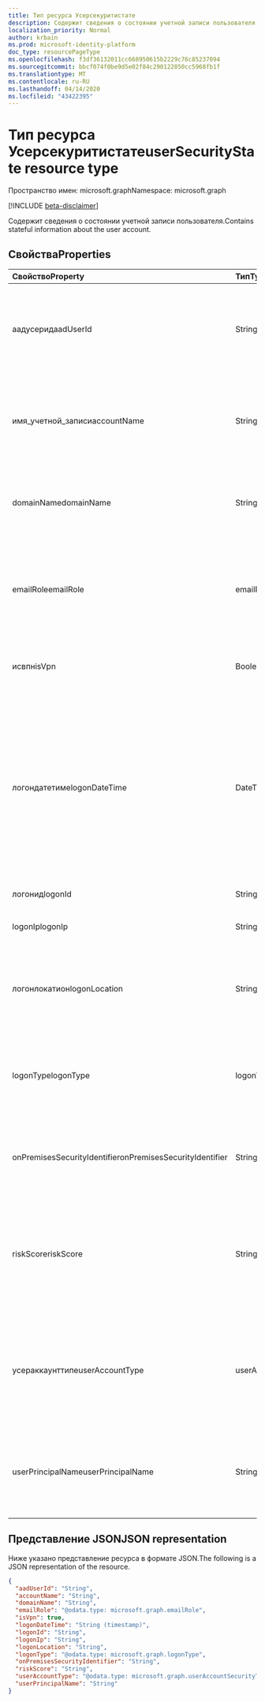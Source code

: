 ```yaml
---
title: Тип ресурса Усерсекуритистате
description: Содержит сведения о состоянии учетной записи пользователя.
localization_priority: Normal
author: krbain
ms.prod: microsoft-identity-platform
doc_type: resourcePageType
ms.openlocfilehash: f3df36132011cc668950615b2229c76c85237094
ms.sourcegitcommit: bbcf074f0be9d5e02f84c290122850cc5968fb1f
ms.translationtype: MT
ms.contentlocale: ru-RU
ms.lasthandoff: 04/14/2020
ms.locfileid: "43422395"
---
```

# <a name="usersecuritystate-resource-type"></a><span data-ttu-id="19865-103">Тип ресурса Усерсекуритистате</span><span class="sxs-lookup"><span data-stu-id="19865-103">userSecurityState resource type</span></span>

<span data-ttu-id="19865-104">Пространство имен: microsoft.graph</span><span class="sxs-lookup"><span data-stu-id="19865-104">Namespace: microsoft.graph</span></span>

 [!INCLUDE [beta-disclaimer](../../includes/beta-disclaimer.md)]

<span data-ttu-id="19865-105">Содержит сведения о состоянии учетной записи пользователя.</span><span class="sxs-lookup"><span data-stu-id="19865-105">Contains stateful information about the user account.</span></span>

## <a name="properties"></a><span data-ttu-id="19865-106">Свойства</span><span class="sxs-lookup"><span data-stu-id="19865-106">Properties</span></span>

| <span data-ttu-id="19865-107">Свойство</span><span class="sxs-lookup"><span data-stu-id="19865-107">Property</span></span>   | <span data-ttu-id="19865-108">Тип</span><span class="sxs-lookup"><span data-stu-id="19865-108">Type</span></span> |<span data-ttu-id="19865-109">Описание</span><span class="sxs-lookup"><span data-stu-id="19865-109">Description</span></span>|
|:---------------|:--------|:----------|
|<span data-ttu-id="19865-110">аадусерид</span><span class="sxs-lookup"><span data-stu-id="19865-110">aadUserId</span></span>|<span data-ttu-id="19865-111">String</span><span class="sxs-lookup"><span data-stu-id="19865-111">String</span></span>|<span data-ttu-id="19865-112">Идентификатор объекта пользователя AAD (GUID) — представляет объект пользователя физической или многопользовательской учетной записи.</span><span class="sxs-lookup"><span data-stu-id="19865-112">AAD User object identifier (GUID) - represents the physical/multi-account user entity.</span></span>|
|<span data-ttu-id="19865-113">имя_учетной_записи</span><span class="sxs-lookup"><span data-stu-id="19865-113">accountName</span></span>|<span data-ttu-id="19865-114">String</span><span class="sxs-lookup"><span data-stu-id="19865-114">String</span></span>|<span data-ttu-id="19865-115">Имя учетной записи пользователя (без домена Active Directory или DNS-домена) (также называется `mailNickName`).</span><span class="sxs-lookup"><span data-stu-id="19865-115">Account name of user account (without Active Directory domain or DNS domain) - (also called `mailNickName`).</span></span>|
|<span data-ttu-id="19865-116">domainName</span><span class="sxs-lookup"><span data-stu-id="19865-116">domainName</span></span>|<span data-ttu-id="19865-117">String</span><span class="sxs-lookup"><span data-stu-id="19865-117">String</span></span>|<span data-ttu-id="19865-118">NetBIOS/Active Directory учетной записи пользователя (то есть формат домен \ пользователь).</span><span class="sxs-lookup"><span data-stu-id="19865-118">NetBIOS/Active Directory domain of user account (that is, domain\account format).</span></span>|
|<span data-ttu-id="19865-119">emailRole</span><span class="sxs-lookup"><span data-stu-id="19865-119">emailRole</span></span>|<span data-ttu-id="19865-120">emailRole</span><span class="sxs-lookup"><span data-stu-id="19865-120">emailRole</span></span>|<span data-ttu-id="19865-121">Для оповещений, связанных с электронной почтой: "роль" — Электронная почта учетной записи пользователя.</span><span class="sxs-lookup"><span data-stu-id="19865-121">For email-related alerts - user account's email 'role'.</span></span> <span data-ttu-id="19865-122">Возможные значения: `unknown`, `sender`, `recipient`.</span><span class="sxs-lookup"><span data-stu-id="19865-122">Possible values are: `unknown`, `sender`, `recipient`.</span></span>|
|<span data-ttu-id="19865-123">исвпн</span><span class="sxs-lookup"><span data-stu-id="19865-123">isVpn</span></span>|<span data-ttu-id="19865-124">Boolean</span><span class="sxs-lookup"><span data-stu-id="19865-124">Boolean</span></span>|<span data-ttu-id="19865-125">Указывает, вошел ли пользователь в систему через VPN.</span><span class="sxs-lookup"><span data-stu-id="19865-125">Indicates whether the user logged on through a VPN.</span></span>|
|<span data-ttu-id="19865-126">логондатетиме</span><span class="sxs-lookup"><span data-stu-id="19865-126">logonDateTime</span></span>|<span data-ttu-id="19865-127">DateTimeOffset</span><span class="sxs-lookup"><span data-stu-id="19865-127">DateTimeOffset</span></span>|<span data-ttu-id="19865-128">Время возникновения входа.</span><span class="sxs-lookup"><span data-stu-id="19865-128">Time at which the sign-in occurred.</span></span> <span data-ttu-id="19865-129">Тип Timestamp представляет сведения о времени и дате с использованием формата ISO 8601 (всегда применяется формат UTC).</span><span class="sxs-lookup"><span data-stu-id="19865-129">The Timestamp type represents date and time information using ISO 8601 format and is always in UTC time.</span></span> <span data-ttu-id="19865-130">Например, значение полуночи 1 января 2014 г. в формате UTC выглядит так: `'2014-01-01T00:00:00Z'`.</span><span class="sxs-lookup"><span data-stu-id="19865-130">For example, midnight UTC on Jan 1, 2014 would look like this: `'2014-01-01T00:00:00Z'`.</span></span>|
|<span data-ttu-id="19865-131">логонид</span><span class="sxs-lookup"><span data-stu-id="19865-131">logonId</span></span>|<span data-ttu-id="19865-132">String</span><span class="sxs-lookup"><span data-stu-id="19865-132">String</span></span>|<span data-ttu-id="19865-133">Идентификатор входа пользователя.</span><span class="sxs-lookup"><span data-stu-id="19865-133">User sign-in ID.</span></span>|
|<span data-ttu-id="19865-134">logonIp</span><span class="sxs-lookup"><span data-stu-id="19865-134">logonIp</span></span>|<span data-ttu-id="19865-135">String</span><span class="sxs-lookup"><span data-stu-id="19865-135">String</span></span>|<span data-ttu-id="19865-136">IP-адрес, с которого поступил запрос на вход.</span><span class="sxs-lookup"><span data-stu-id="19865-136">IP Address the sign-in request originated from.</span></span>|
|<span data-ttu-id="19865-137">логонлокатион</span><span class="sxs-lookup"><span data-stu-id="19865-137">logonLocation</span></span>|<span data-ttu-id="19865-138">String</span><span class="sxs-lookup"><span data-stu-id="19865-138">String</span></span>|<span data-ttu-id="19865-139">Расположение (по сопоставлению IP-адресов), связанное с событием входа пользователя этим пользователем.</span><span class="sxs-lookup"><span data-stu-id="19865-139">Location (by IP address mapping) associated with a user sign-in event by this user.</span></span>|
|<span data-ttu-id="19865-140">logonType</span><span class="sxs-lookup"><span data-stu-id="19865-140">logonType</span></span>|<span data-ttu-id="19865-141">logonType</span><span class="sxs-lookup"><span data-stu-id="19865-141">logonType</span></span>|<span data-ttu-id="19865-142">Способ входа пользователя в систему.</span><span class="sxs-lookup"><span data-stu-id="19865-142">Method of user sign in.</span></span> <span data-ttu-id="19865-143">Возможные значения: `unknown`, `interactive`, `remoteInteractive`, `network`, `batch`, `service`.</span><span class="sxs-lookup"><span data-stu-id="19865-143">Possible values are: `unknown`, `interactive`, `remoteInteractive`, `network`, `batch`, `service`.</span></span>|
|<span data-ttu-id="19865-144">onPremisesSecurityIdentifier</span><span class="sxs-lookup"><span data-stu-id="19865-144">onPremisesSecurityIdentifier</span></span>|<span data-ttu-id="19865-145">String</span><span class="sxs-lookup"><span data-stu-id="19865-145">String</span></span>|<span data-ttu-id="19865-146">Идентификатор безопасности (SID) Active Directory (локальный идентификатор) пользователя.</span><span class="sxs-lookup"><span data-stu-id="19865-146">Active Directory (on-premises) Security Identifier (SID) of the user.</span></span>|
|<span data-ttu-id="19865-147">riskScore</span><span class="sxs-lookup"><span data-stu-id="19865-147">riskScore</span></span>|<span data-ttu-id="19865-148">String</span><span class="sxs-lookup"><span data-stu-id="19865-148">String</span></span>|<span data-ttu-id="19865-149">Рассчитанный поставщиком и вычисляемый показатель риска учетной записи пользователя.</span><span class="sxs-lookup"><span data-stu-id="19865-149">Provider-generated/calculated risk score of the user account.</span></span> <span data-ttu-id="19865-150">Рекомендуемый диапазон значений 0-1, указывающий на процентное соотношение.</span><span class="sxs-lookup"><span data-stu-id="19865-150">Recommended value range of 0-1, which equates to a percentage.</span></span>|
|<span data-ttu-id="19865-151">усераккаунттипе</span><span class="sxs-lookup"><span data-stu-id="19865-151">userAccountType</span></span>|<span data-ttu-id="19865-152">userAccountSecurityType</span><span class="sxs-lookup"><span data-stu-id="19865-152">userAccountSecurityType</span></span>|<span data-ttu-id="19865-153">Тип учетной записи пользователя (членство в группе), определение Windows.</span><span class="sxs-lookup"><span data-stu-id="19865-153">User account type (group membership), per Windows definition.</span></span> <span data-ttu-id="19865-154">Возможные значения: `unknown`, `standard`, `power`, `administrator`.</span><span class="sxs-lookup"><span data-stu-id="19865-154">Possible values are: `unknown`, `standard`, `power`, `administrator`.</span></span>|
|<span data-ttu-id="19865-155">userPrincipalName</span><span class="sxs-lookup"><span data-stu-id="19865-155">userPrincipalName</span></span>|<span data-ttu-id="19865-156">String</span><span class="sxs-lookup"><span data-stu-id="19865-156">String</span></span>|<span data-ttu-id="19865-157">Имя пользователя для входа в Интернет: (имя учетной записи пользователя) @ (DNS-имя домена учетной записи пользователя).</span><span class="sxs-lookup"><span data-stu-id="19865-157">User sign-in name - internet format: (user account name)@(user account DNS domain name).</span></span>|

## <a name="json-representation"></a><span data-ttu-id="19865-158">Представление JSON</span><span class="sxs-lookup"><span data-stu-id="19865-158">JSON representation</span></span>

<span data-ttu-id="19865-159">Ниже указано представление ресурса в формате JSON.</span><span class="sxs-lookup"><span data-stu-id="19865-159">The following is a JSON representation of the resource.</span></span>

<!-- {
  "blockType": "resource",
  "optionalProperties": [

  ],
  "@odata.type": "microsoft.graph.userSecurityState"
}-->

```json
{
  "aadUserId": "String",
  "accountName": "String",
  "domainName": "String",
  "emailRole": "@odata.type: microsoft.graph.emailRole",
  "isVpn": true,
  "logonDateTime": "String (timestamp)",
  "logonId": "String",
  "logonIp": "String",
  "logonLocation": "String",
  "logonType": "@odata.type: microsoft.graph.logonType",
  "onPremisesSecurityIdentifier": "String",
  "riskScore": "String",
  "userAccountType": "@odata.type: microsoft.graph.userAccountSecurityType",
  "userPrincipalName": "String"
}

```

<!-- uuid: 8fcb5dbc-d5aa-4681-8e31-b001d5168d79
2015-10-25 14:57:30 UTC -->
<!--
{
  "type": "#page.annotation",
  "description": "userSecurityState resource",
  "keywords": "",
  "section": "documentation",
  "tocPath": "",
  "suppressions": []
}
-->
